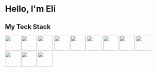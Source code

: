 # Hello, I'm Eli

## My Teck Stack
<img  src  = "https://github.com/user-attachments/assets/7ef47eaf-1375-4ff5-9386-cd4bf1e126f4" style="width:50px">
<img  src  = "https://github.com/user-attachments/assets/4541d8c9-9732-4005-a44b-eef0ed391b32" style="width:50px">
<img  src  = "https://github.com/user-attachments/assets/692f7014-1eb6-4e8a-b041-45002f259f70" style="width:50px">
<img  src  = "https://github.com/user-attachments/assets/af5500d9-9ce3-4422-b3b2-7defadb5cac3" style="width:50px">
<img  src  = "https://github.com/user-attachments/assets/aa10c791-393e-4679-b190-6780e93f97ed" style="width:50px">
<img  src  = "https://github.com/user-attachments/assets/3e142ab1-79ca-483b-bcfc-dfa8b23eee4c" style="width:50px">
<img  src  = "https://github.com/user-attachments/assets/89fa7217-1a7b-419c-9608-c74e6ecf10f7" style="width:50px">
<img  src  = "https://github.com/user-attachments/assets/46e1c852-0a31-4821-a345-e6fb0e26e098" style="width:50px">
<img  src  = "https://github.com/user-attachments/assets/ccdaa91f-95aa-41cf-92ce-9dc1121e6b44" style="width:50px">
<img  src  = "https://github.com/user-attachments/assets/f8bf2806-4ecf-476f-a2a5-981642c1bfce" style="width:50px">
<img  src  = "https://github.com/user-attachments/assets/af94ac18-b13b-4c2d-b978-7c1656ac2fdb" style="width:50px">
<img  src  = "https://github.com/user-attachments/assets/74c90224-e28f-4276-968d-013790144e17" style="width:50px">

